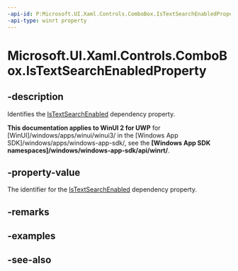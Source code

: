 ```yaml
---
-api-id: P:Microsoft.UI.Xaml.Controls.ComboBox.IsTextSearchEnabledProperty
-api-type: winrt property
---
```


<!-- Property syntax
public Windows.UI.Xaml.DependencyProperty IsTextSearchEnabledProperty { get; }
-->

# Microsoft.UI.Xaml.Controls.ComboBox.IsTextSearchEnabledProperty

## -description
Identifies the [IsTextSearchEnabled](combobox_istextsearchenabled.md) dependency property.

**This documentation applies to WinUI 2 for UWP** for [WinUI]/windows/apps/winui/winui3/ in the [Windows App SDK]/windows/apps/windows-app-sdk/, see the **[Windows App SDK namespaces]/windows/windows-app-sdk/api/winrt/**.

## -property-value
The identifier for the [IsTextSearchEnabled](combobox_istextsearchenabled.md) dependency property.

## -remarks

## -examples

## -see-also
